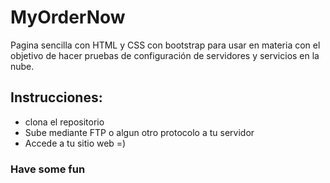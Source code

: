 # MyOrderNow
Pagina sencilla con HTML y CSS con bootstrap para usar en materia con el objetivo de hacer pruebas de configuración de servidores y servicios en la nube.

## Instrucciones:
- clona el repositorio
- Sube mediante FTP o algun otro protocolo a tu servidor
- Accede a tu sitio web =)

### Have some fun